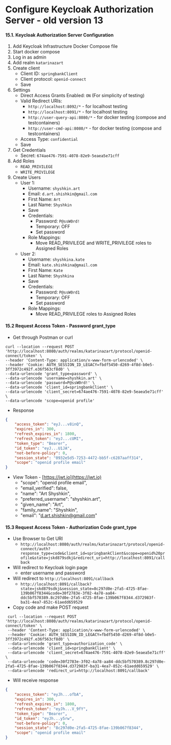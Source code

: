 # Configure Keycloak Authorization Server - old version 13

####  15.1. Keycloak Authorization Server Configuration

1.  Add Keycloak Infrastructure Docker Compose file
2.  Start docker compose
3.  Log in as admin
4.  Add realm `katarinazart`
5.  Create client
    -  Client ID: `springbankClient`
    -  Client protocol: `openid-connect`
    -  Save
6.  Settings
    -  Direct Access Grants Enabled: `ON` (For simplicity of testing)
    -  Valid Redirect URIs:
        -  `http://localhost:8092/*` - for localhost testing
        -  `http://localhost:8091/*` - for localhost testing
        -  `http://user-query-api:8080/*` - for docker testing (compose and testcontainers)
        -  `http://user-cmd-api:8080/*` - for docker testing (compose and testcontainers)
    -  Access Type: `confidential`
    -  Save
7.  Get Credentials
    -  Secret: `674ae476-7591-4078-82e9-5eaea5e71cff`
8.  Add Roles
    -  `READ_PRIVILEGE`
    -  `WRITE_PRIVILEGE`
9.  Create Users
    -  User 1:
        -  Username: `shyshkin.art`
        -  Email: `d.art.shishkin@gmail.com`
        -  First Name: `Art`
        -  Last Name: `Shyshkin`
        -  Save
        -  Credentials:
            -  Password: `P@ssW0rd!`
            -  Temporary:  OFF
            -  Set password
        -  Role Mappings:
            -  Move READ_PRIVILEGE and WRITE_PRIVILEGE roles to Assigned Roles
    -  User 2:
        -  Username: `shyshkina.kate`
        -  Email: `kate.shishkina@gmail.com`
        -  First Name: `Kate`
        -  Last Name: `Shyshkina`
        -  Save
        -  Credentials:
            -  Password: `P@ssW0rd1`
            -  Temporary:  OFF
            -  Set password
        -  Role Mappings:
            -  Move READ_PRIVILEGE roles to Assigned Roles

####  15.2 Request Access Token - Password grant_type

-  Get through Postman or curl

```shell script
curl --location --request POST 'http://localhost:8080/auth/realms/katarinazart/protocol/openid-connect/token' \
--header 'Content-Type: application/x-www-form-urlencoded' \
--header 'Cookie: AUTH_SESSION_ID_LEGACY=fbdf5450-d269-4f8d-b0e5-3ff3972c492f.e36f563cf8d0' \
--data-urlencode 'grant_type=password' \
--data-urlencode 'username=shyshkin.art' \
--data-urlencode 'password=P@ssW0rd!' \
--data-urlencode 'client_id=springbankClient' \
--data-urlencode 'client_secret=674ae476-7591-4078-82e9-5eaea5e71cff' \
--data-urlencode 'scope=openid profile'
```     
-  Response
```json
{
    "access_token": "eyJ...v8inQ",
    "expires_in": 300,
    "refresh_expires_in": 1800,
    "refresh_token": "eyJ...cUMI",
    "token_type": "Bearer",
    "id_token": "eyJ...U1JA",
    "not-before-policy": 0,
    "session_state": "0932e5d5-7253-4472-bb5f-c6287aaff314",
    "scope": "openid profile email"
}
```
-  View Token - [https://jwt.io](https://jwt.io)
    -  "scope": "openid profile email",
    -  "email_verified": false,
    -  "name": "Art Shyshkin",
    -  "preferred_username": "shyshkin.art",
    -  "given_name": "Art",
    -  "family_name": "Shyshkin",
    -  "email": "d.art.shishkin@gmail.com"

####  15.3 Request Access Token - Authorization Code grant_type

-  Use Browser to Get URI
    -  `http://localhost:8080/auth/realms/katarinazart/protocol/openid-connect/auth?response_type=code&client_id=springbankClient&scope=openid%20profile&state=jskd879sdkj&redirect_uri=http://localhost:8091/callback`
-  Will redirect to Keycloak login page
    -  enter username and password
-  Will redirect to `http://localhost:8091/callback`
    -  `http://localhost:8091/callback?state=jskd879sdkj&session_state=8c297d0e-2fa5-4725-8fae-139b067f8344&code=30f2783e-3f02-4a78-aa84-ddc5bf570389.8c297d0e-2fa5-4725-8fae-139b067f8344.d372983f-ba31-4ea7-852c-61aedd659529`
-  Copy code and make POST request
```shell script
 curl --location --request POST 'http://localhost:8080/auth/realms/katarinazart/protocol/openid-connect/token' \
 --header 'Content-Type: application/x-www-form-urlencoded' \
 --header 'Cookie: AUTH_SESSION_ID_LEGACY=fbdf5450-d269-4f8d-b0e5-3ff3972c492f.e36f563cf8d0' \
 --data-urlencode 'grant_type=authorization_code' \
 --data-urlencode 'client_id=springbankClient' \
 --data-urlencode 'client_secret=674ae476-7591-4078-82e9-5eaea5e71cff' \
 --data-urlencode 'code=30f2783e-3f02-4a78-aa84-ddc5bf570389.8c297d0e-2fa5-4725-8fae-139b067f8344.d372983f-ba31-4ea7-852c-61aedd659529' \
 --data-urlencode 'redirect_uri=http://localhost:8091/callback'
```
-  Will receive response
```json
{
    "access_token": "eyJh...ofbA",
    "expires_in": 300,
    "refresh_expires_in": 1800,
    "refresh_token": "eyJh...V_9fY",
    "token_type": "Bearer",
    "id_token": "eyJh...y5rw",
    "not-before-policy": 0,
    "session_state": "8c297d0e-2fa5-4725-8fae-139b067f8344",
    "scope": "openid profile email"
}
```


